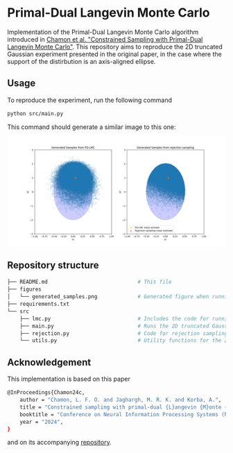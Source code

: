 # Primal-Dual Langevin Monte Carlo

Implementation of the Primal-Dual Langevin Monte Carlo algorithm introduced in [Chamon et al. "Constrained Sampling with Primal-Dual Langevin Monte Carlo"](https://arxiv.org/abs/2411.00568). This repository aims to reproduce the 2D truncated Gaussian experiment presented in the original paper, in the case where the support of the distirbution is an axis-aligned ellipse.

## Usage

To reproduce the experiment, run the following command

```bash
python src/main.py
```

This command should generate a similar image to this one:

![image](figures/generated_samples.png)

## Repository structure


```bash
├── README.md                             # This file
├── figures
│   └── generated_samples.png             # Generated figure when running src/main.py
├── requirements.txt
└── src
    ├── lmc.py                            # Includes the code for running Primal-Dual Langevin Monte Carlo
    ├── main.py                           # Runs the 2D truncated Gaussian experiment
    ├── rejection.py                      # Code for rejection sampling 
    └── utils.py                          # Utility functions for the 2D truncated Gaussian experiment
``` 

## Acknowledgement

This implementation is based on this paper

```bash
@InProceedings{Chamon24c,
    author = "Chamon, L. F. O. and Jaghargh, M. R. K. and Korba, A.",
    title = "Constrained sampling with primal-dual {L}angevin {M}onte {C}arlo",
    booktitle = "Conference on Neural Information Processing Systems (NeurIPS)",
    year = "2024",
}
```

and on its accompanying [repository](https://github.com/lfochamon/pdlmc/tree/main).
